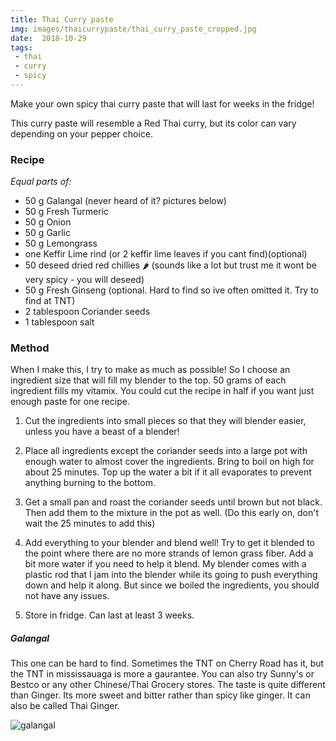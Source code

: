 ```yaml
---
title: Thai Curry paste
img: images/thaicurrypaste/thai_curry_paste_cropped.jpg
date:  2018-10-29
tags:
 - thai
 - curry
 - spicy
---
```


Make your own spicy thai curry paste that will last for weeks in the fridge!

This curry paste will resemble a Red Thai curry, but its color can vary depending on your pepper choice.
### Recipe

*Equal parts of:*
- 50 g Galangal (never heard of it? pictures below)
- 50 g Fresh Turmeric
- 50 g Onion
- 50 g Garlic
- 50 g Lemongrass
- one Keffir Lime rind (or 2 keffir lime leaves if you cant find)(optional)
- 50 deseed dried red chillies 🌶 (sounds like a lot but trust me it wont be very spicy - you will deseed)
- 50 g Fresh Ginseng (optional. Hard to find so ive often omitted it. Try to find at TNT)
- 2 tablespoon Coriander seeds
- 1 tablespoon salt


### Method

When I make this, I try to make as much as possible! So I choose an ingredient
size that will fill my blender to the top. 50 grams of each ingredient fills my
vitamix. You could cut the recipe in half if you want just enough paste for one
recipe.

1. Cut the ingredients into small pieces so that they will blender easier,
unless you have a beast of a blender!

2. Place all ingredients except the coriander seeds into a large pot with
enough water to almost cover the ingredients. Bring to boil on high for about 25
minutes. Top up the water a bit if it all evaporates to prevent anything burning to the bottom.

3. Get a small pan and roast the coriander seeds until brown but not black. Then
add them to the mixture in the pot as well. (Do this early on, don't wait the 25
minutes to add this)

4. Add everything to your blender and blend well! Try to get it blended to the
point where there are no more strands of lemon grass fiber. Add a bit more water
if you need to help it blend. My blender comes with a plastic rod that I
jam into the blender while its going to push everything down and help it along.
But since we boiled the ingredients, you should not have any issues.

5. Store in fridge. Can last at least 3 weeks.


##### Galangal
This one can be hard to find. Sometimes the TNT on Cherry Road has it, but the TNT in mississauaga is more a gaurantee. You can also try Sunny's or Bestco or any other Chinese/Thai Grocery stores.
The taste is quite different than Ginger. Its more sweet and bitter rather than spicy like ginger. It can also be called Thai Ginger.

![galangal](/images/000ingredients/single-red-galangal.jpg)


